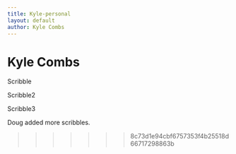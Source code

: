 ```yaml
---
title: Kyle-personal
layout: default
author: Kyle Combs
---
```

Kyle Combs
================================

Scribble

Scribble2

Scribble3 

Doug added more scribbles.
>>>>>>> 8c73d1e94cbf6757353f4b25518d66717298863b
